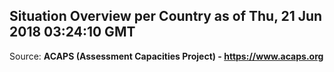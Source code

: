 ## Situation Overview per Country as of Thu, 21 Jun 2018 03:24:10 GMT

Source: **ACAPS (Assessment Capacities Project) - https://www.acaps.org**